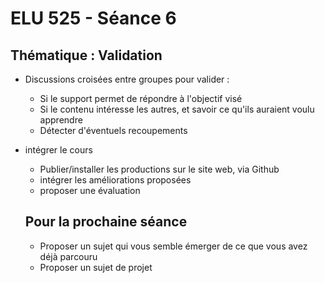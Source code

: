 # ELU 525 - Séance 6


## Thématique : Validation

* Discussions croisées entre groupes pour valider :
  * Si le support permet de répondre à l'objectif visé
  * Si le contenu intéresse les autres, et savoir ce qu'ils auraient voulu apprendre
  * Détecter d'éventuels recoupements
* intégrer le cours
  * Publier/installer les productions sur le site web, via Github
  * intégrer les améliorations proposées
  * proposer une évaluation

  ## Pour la prochaine séance
  * Proposer un sujet qui vous semble émerger de ce que vous avez déjà parcouru
  * Proposer un sujet de projet
